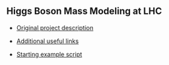 ## Higgs Boson Mass Modeling at LHC ##

* [Original project description](description.md)

* [Additional useful links](links.md)

* [Starting example script](Higgs_fit_basic.py)